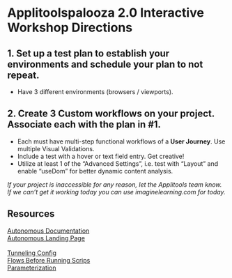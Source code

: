 # Applitoolspalooza 2.0 Interactive Workshop Directions

## 1. Set up a test plan to establish your environments and schedule your plan to not repeat. 
* Have 3 different environments (browsers / viewports).

## 2. Create 3 Custom workflows on your project. Associate each with the plan in #1. 
* Each must have multi-step functional workflows of a **User Journey**. Use multiple Visual Validations.
* Include a test with a hover or text field entry. Get creative!
* Utilize at least 1 of the “Advanced Settings”, i.e. test with “Layout” and enable “useDom” for better dynamic content analysis. 

*If your project is inaccessible for any reason, let the Applitools team know. If we can’t get it working today you can use imaginelearning.com for today.*

## Resources
[Autonomous Documentation](https://applitools.com/docs/autonomous/content/index.html)
</br>
[Autonomous Landing Page](https://applitools.com/platform/autonomous/)
</br>
</br>
[Tunneling Config](https://applitools.com/docs/autonomous/content/topics/tunnel.htm?Highlight=tunnel)
</br>
[Flows Before Running Scrips](https://applitools.com/docs/autonomous/content/topics/url-list-tests.htm#url-list-pretest)
</br>
[Parameterization](https://applitools.com/docs/autonomous/content/topics/parameters.htm?Highlight=parameter)
